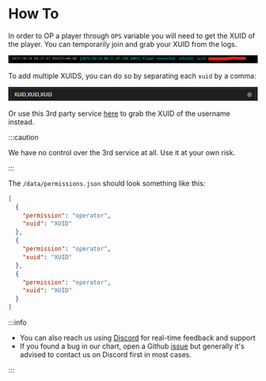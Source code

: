# How To

In order to OP a player through `OPS` variable you will need to get the XUID of the player. You can temporarily join and grab your XUID from the logs.

![console](./imgs/console.png)

To add multiple XUIDS, you can do so by separating each `xuid` by a comma:

![xuids](./imgs/xuids.png)

 Or use this 3rd party service [here](https://www.cxkes.me/xbox/xuid) to grab the XUID  of the username instead.

:::caution

We have no control over the 3rd service at all. Use it at your own risk.

:::

The `/data/permissions.json` should look something like this:

```json
[
  {
    "permission": "operator",
    "xuid": "XUID"
  },
  {
    "permission": "operator",
    "xuid": "XUID"
  },
  {
    "permission": "operator",
    "xuid": "XUID"
  }
]
```

:::info

- You can also reach us using [Discord](https://discord.gg/tVsPTHWTtr) for real-time feedback and support
- If you found a bug in our chart, open a Github [issue](https://github.com/truecharts/apps/issues/new/choose) but generally it's advised to contact us on Discord first in most cases.

:::
